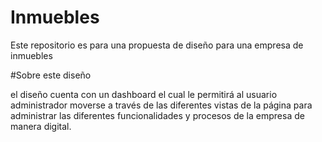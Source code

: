 # Inmuebles
Este repositorio es para una propuesta de diseño para una empresa de inmuebles

#Sobre este diseño

el diseño cuenta con un dashboard el cual le permitirá al usuario administrador moverse a través de las diferentes vistas de la página para administrar las diferentes funcionalidades y procesos de la empresa de manera digital.

